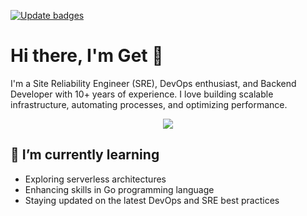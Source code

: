 
[![Update badges](https://github.com/getulioruiz/getulioruiz/actions/workflows/update-badges.yaml/badge.svg?branch=main)](https://github.com/getulioruiz/getulioruiz/actions/workflows/update-badges.yaml)


# Hi there, I'm Get 👋
I'm a Site Reliability Engineer (SRE), DevOps enthusiast, and Backend Developer with 10+ years of experience. I love building scalable infrastructure, automating processes, and optimizing performance.

<p align="center">
  <a href="https://skillicons.dev">
    <img src="https://skillicons.dev/icons?i=kubernetes,terraform,docker,aws,gcp,githubactions,git,go,java,py,grafana,prometheus&perline=6" />
  </a>
</p>

<!--START_SECTION:badges-->
<!--END_SECTION:badges-->

## 🌱 I’m currently learning

- Exploring serverless architectures
- Enhancing skills in Go programming language
- Staying updated on the latest DevOps and SRE best practices

